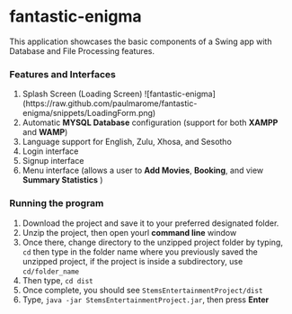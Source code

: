 # fantastic-enigma
This application showcases the basic components of a Swing app with Database and File Processing features.

<h3><b>Features and Interfaces</b></h3>

<ol>
  <li> Splash Screen (Loading Screen) ![fantastic-enigma](https://raw.github.com/paulmarome/fantastic-enigma/snippets/LoadingForm.png)
  </li>
  <li> Automatic <b>MYSQL Database</b> configuration (support for both <b>XAMPP</b> and <b>WAMP</b>)</li>
  <li> Language support for English, Zulu, Xhosa, and Sesotho </li>
  <li> Login interface </li>
  <li> Signup interface </li>
  <li> Menu interface (allows a user to <b>Add Movies</b>, <b>Booking</b>, and view <b>Summary Statistics</b> )</li>
</ol>

<h3><b>Running the program</b></h3>

<ol>
  <li> Download the project and save it to your preferred designated folder.</li>
  <li> Unzip the project, then open yourl <b>command line</b> window </li>
  <li> Once there, change directory to the unzipped project folder by typing, <code>cd</code> then type in 
    the folder name where you previously saved the unzipped project, if      
       the project is inside a subdirectory, use <code>cd/folder_name</code></li>
  <li> Then type, <code>cd dist</code></li>
  <li> Once complete, you should see <code>StemsEntertainmentProject/dist</code></li>
  <li> Type, <code>java -jar StemsEntertainmentProject.jar</code>, then press <b>Enter</b>
 
